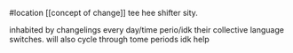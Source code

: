 #location 
[[concept of change]]
tee hee shifter sity.

inhabited by changelings
every day/time perio/idk their collective language switches.
will also cycle through tome periods
idk
help